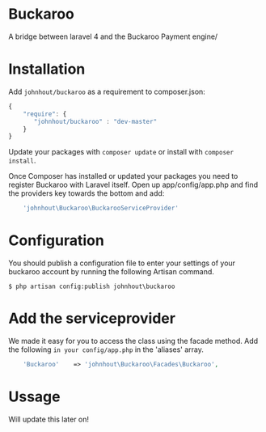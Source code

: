 Buckaroo
========

A bridge between laravel 4 and the Buckaroo Payment engine/


Installation
============

Add `johnhout/buckaroo` as a requirement to composer.json:

```javascript
{
    "require": {
       "johnhout/buckaroo" : "dev-master"
    }
}
```

Update your packages with `composer update` or install with `composer install`.

Once Composer has installed or updated your packages you need to register Buckaroo with Laravel itself. Open up app/config/app.php and find the providers key towards the bottom and add:

```php
	'johnhout\Buckaroo\BuckarooServiceProvider'
```

Configuration
=============

You should  publish a configuration file to enter your settings of your buckaroo account by running the following Artisan command.

```
$ php artisan config:publish johnhout\buckaroo
```

Add the serviceprovider
=============
We made it easy for you to access the class using the facade method. Add the following `in your config/app.php` in the 'aliases' array.

```php
	'Buckaroo'    => 'johnhout\Buckaroo\Facades\Buckaroo',
```

Ussage
=============
Will update this later on!